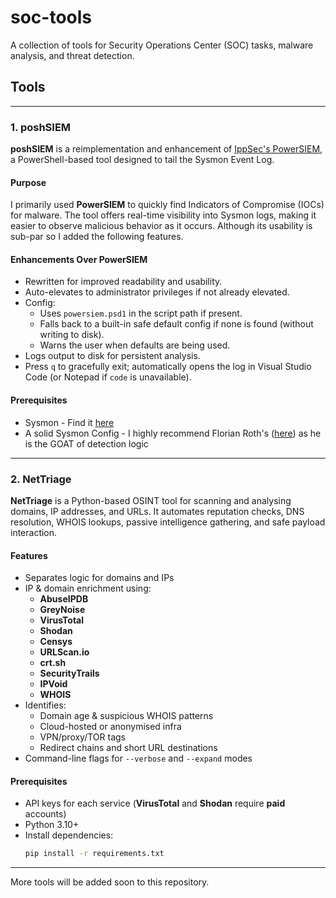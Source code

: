# soc-tools

A collection of tools for Security Operations Center (SOC) tasks, malware analysis, and threat detection.

## Tools
---

### 1. poshSIEM
**poshSIEM** is a reimplementation and enhancement of [IppSec's PowerSIEM](https://github.com/IppSec/PowerSiem), a PowerShell-based tool designed to tail the Sysmon Event Log.

#### Purpose
I primarily used **PowerSIEM** to quickly find Indicators of Compromise (IOCs) for malware. The tool offers real-time visibility into Sysmon logs, making it easier to observe malicious behavior as it occurs. Although its usability is sub-par so I added the following features.

#### Enhancements Over PowerSIEM
- Rewritten for improved readability and usability.
- Auto-elevates to administrator privileges if not already elevated.
- Config:
  - Uses `powersiem.psd1` in the script path if present.
  - Falls back to a built-in safe default config if none is found (without writing to disk).
  - Warns the user when defaults are being used.
- Logs output to disk for persistent analysis.
- Press `q` to gracefully exit; automatically opens the log in Visual Studio Code (or Notepad if `code` is unavailable).

#### Prerequisites 
- Sysmon - Find it [here](https://learn.microsoft.com/en-us/sysinternals/downloads/sysmon)
- A solid Sysmon Config - I highly recommend Florian Roth's ([here](https://github.com/bakedmuffinman/Neo23x0-sysmon-config)) as he is the GOAT of detection logic
---

### 2. NetTriage

**NetTriage** is a Python-based OSINT tool for scanning and analysing domains, IP addresses, and URLs. It automates reputation checks, DNS resolution, WHOIS lookups, passive intelligence gathering, and safe payload interaction.

#### Features
- Separates logic for domains and IPs
- IP & domain enrichment using:
  - **AbuseIPDB**
  - **GreyNoise**
  - **VirusTotal**
  - **Shodan**
  - **Censys**
  - **URLScan.io**
  - **crt.sh**
  - **SecurityTrails**
  - **IPVoid**
  - **WHOIS**
- Identifies:
  - Domain age & suspicious WHOIS patterns
  - Cloud-hosted or anonymised infra
  - VPN/proxy/TOR tags
  - Redirect chains and short URL destinations
- Command-line flags for `--verbose` and `--expand` modes

#### Prerequisites
- API keys for each service (**VirusTotal** and **Shodan** require **paid** accounts)
- Python 3.10+
- Install dependencies:
  ```bash
  pip install -r requirements.txt
  ```
---

More tools will be added soon to this repository.
